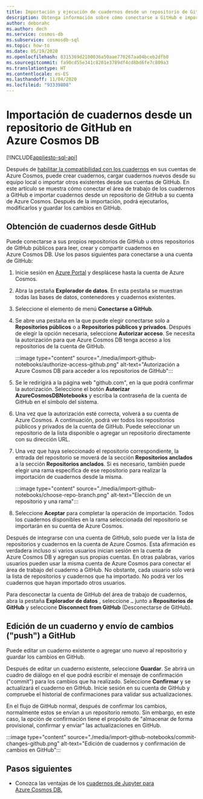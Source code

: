 ```yaml
---
title: Importación y ejecución de cuadernos desde un repositorio de GitHub en Azure Cosmos DB
description: Obtenga información sobre cómo conectarse a GitHub e importar cuadernos desde un repositorio de GitHub a su cuenta de Azure Cosmos. Después de la importación, podrá ejecutarlos, editarlos y guardar los cambios en GitHub.
author: deborahc
ms.author: dech
ms.service: cosmos-db
ms.subservice: cosmosdb-sql
ms.topic: how-to
ms.date: 05/19/2020
ms.openlocfilehash: 8315369d2100036a50aae770267aa04bceb2dfb0
ms.sourcegitcommit: fa90cd55e341c8201e3789df4cd8bd6fe7c809a3
ms.translationtype: HT
ms.contentlocale: es-ES
ms.lasthandoff: 11/04/2020
ms.locfileid: "93339808"
---
```

# <a name="import-notebooks-from-a-github-repo-into-azure-cosmos-db"></a>Importación de cuadernos desde un repositorio de GitHub en Azure Cosmos DB
[!INCLUDE[appliesto-sql-api](includes/appliesto-sql-api.md)]

Después de [habilitar la compatibilidad con los cuadernos](enable-notebooks.md) en sus cuentas de Azure Cosmos, puede crear cuadernos, cargar cuadernos nuevos desde su equipo local o importar otros existentes desde sus cuentas de GitHub. En este artículo se muestra cómo conectar el área de trabajo de los cuadernos a GitHub e importar cuadernos desde un repositorio de GitHub a su cuenta de Azure Cosmos. Después de la importación, podrá ejecutarlos, modificarlos y guardar los cambios en GitHub.

## <a name="get-notebooks-from-github"></a>Obtención de cuadernos desde GitHub

Puede conectarse a sus propios repositorios de GitHub u otros repositorios de GitHub públicos para leer, crear y compartir cuadernos en Azure Cosmos DB. Use los pasos siguientes para conectarse a una cuenta de GitHub:

1. Inicie sesión en [Azure Portal](https://portal.azure.com/) y desplácese hasta la cuenta de Azure Cosmos.

1. Abra la pestaña **Explorador de datos**. En esta pestaña se muestran todas las bases de datos, contenedores y cuadernos existentes.

1. Seleccione el elemento de menú **Conectarse a GitHub**.

1. Se abre una pestaña en la que puede elegir conectarse solo a **Repositorios públicos** o a **Repositorios públicos y privados**.  Después de elegir la opción necesaria, seleccione **Autorizar acceso**. Se necesita la autorización para que Azure Cosmos DB tenga acceso a los repositorios de la cuenta de GitHub.

   :::image type="content" source="./media/import-github-notebooks/authorize-access-github.png" alt-text="Autorización a Azure Cosmos DB para acceder a los repositorios de GitHub":::

1. Se le redirigirá a la página web "github.com", en la que podrá confirmar la autorización. Seleccione el botón **Autorizar AzureCosmosDBNotebooks** y escriba la contraseña de la cuenta de GitHub en el símbolo del sistema.

1. Una vez que la autorización esté correcta, volverá a su cuenta de Azure Cosmos. A continuación, podrá ver todos los repositorios públicos y privados de la cuenta de GitHub. Puede seleccionar un repositorio de la lista disponible o agregar un repositorio directamente con su dirección URL.

1. Una vez que haya seleccionado el repositorio correspondiente, la entrada del repositorio se moverá de la sección **Repositorios anclados** a la sección **Repositorios anclados**. Si es necesario, también puede elegir una rama específica de ese repositorio para realizar la importación de cuadernos desde la misma.

   :::image type="content" source="./media/import-github-notebooks/choose-repo-branch.png" alt-text="Elección de un repositorio y una rama":::

1. Seleccione **Aceptar** para completar la operación de importación. Todos los cuadernos disponibles en la rama seleccionada del repositorio se importarán en su cuenta de Azure Cosmos.

Después de integrarse con una cuenta de GitHub, solo puede ver la lista de repositorios y cuadernos en la cuenta de Azure Cosmos. Esta afirmación es verdadera incluso si varios usuarios inician sesión en la cuenta de Azure Cosmos DB y agregan sus propias cuentas. En otras palabras, varios usuarios pueden usar la misma cuenta de Azure Cosmos para conectar el área de trabajo del cuaderno a GitHub. No obstante, cada usuario solo verá la lista de repositorios y cuadernos que ha importado. No podrá ver los cuadernos que hayan importado otros usuarios.

Para desconectar la cuenta de GitHub del área de trabajo de cuadernos, abra la pestaña **Explorador de datos** , seleccione `…` junto a **Repositorios de GitHub** y seleccione **Disconnect from GitHub** (Desconectarse de GitHub).

## <a name="edit-a-notebook-and-push-changes-to-github"></a>Edición de un cuaderno y envío de cambios ("push") a GitHub

Puede editar un cuaderno existente o agregar uno nuevo al repositorio y guardar los cambios en GitHub.

Después de editar un cuaderno existente, seleccione **Guardar**. Se abrirá un cuadro de diálogo en el que podrá escribir el mensaje de confirmación ("commit") para los cambios que ha realizado. Seleccione **Confirmar** y se actualizará el cuaderno en GitHub. Inicie sesión en su cuenta de GitHub y compruebe el historial de confirmaciones para validar sus actualizaciones.

En el flujo de GitHub normal, después de confirmar los cambios, normalmente estos se envían a un repositorio remoto. Sin embargo, en este caso, la opción de confirmación tiene el propósito de "almacenar de forma provisional, confirmar y enviar" las actualizaciones en GitHub.

:::image type="content" source="./media/import-github-notebooks/commit-changes-github.png" alt-text="Edición de cuadernos y confirmación de cambios en GitHub":::

## <a name="next-steps"></a>Pasos siguientes

* Conozca las ventajas de los [cuadernos de Jupyter para Azure Cosmos DB.](cosmosdb-jupyter-notebooks.md)

